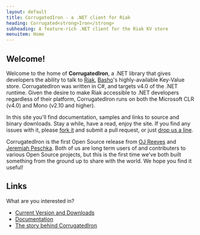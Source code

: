 ```yaml
---
layout: default
title: CorrugatedIron - a .NET client for Riak
heading: Corrugated<strong>Iron</strong>
subheading: A feature-rich .NET client for the Riak KV store
menuitem: Home
---
```


<!-- .sliderwrap -->
<!-- TODO: get some imagery and shove them in here
<div class="sliderwrap">
    <div id="slider" class="nivoSlider">
        <a href="#"><img src="images/slide1.jpg" width="520" alt="" /></a>
        <a href="#"><img src="images/slide2.jpg" width="520" alt="" /></a>
        <a href="#"><img src="images/slide1.jpg" width="520" alt="" /></a>
        <a href="#"><img src="images/slide2.jpg" width="520" alt="" /></a>	
    </div>
</div>-->
<!-- .sliderwrap -->

<!--<div class="divider"></div>-->

Welcome!
--------

Welcome to the home of **CorrugatedIron**, a .NET library that gives developers the ability to talk to [Riak][], [Basho][]'s highly-available Key-Value store. CorrugatedIron was written in C#, and targets v4.0 of the .NET runtime. Given the desire to make Riak accessible to .NET developers regardless of their platform, CorrugatedIron runs on both the Microsoft CLR (v4.0) and Mono (v2.10 and higher).

In this site you'll find documentation, samples and links to source and binary downloads. Stay a while, have a read, enjoy the site. If you find any issues with it, please [fork it][repo] and submit a pull request, or just [drop us a line][email].

CorrugatedIron is the first Open Source release from [OJ Reeves][oj] and [Jeremiah Peschka][jp]. Both of us are long term users of and contributers to various Open Source projects, but this is the first time we've both built something from the ground up to share with the world. We hope you find it useful!

Links
-----

What are you interested in?

* [Current Version and Downloads][downloads]
* [Documentation][documentation]
* [The story behind CorrugatedIron][story]


[downloads]: /downloads.html "CorrugatedIron Downloads"
[story]: /story.html "The CorrugatedIron Story"
[oj]: http://buffered.io/ "OJ's site"
[jp]: http://facility9.com/ "Jeremiah's site"
[repo]: https://github.com/DistributedNonsense/CorrugatedIron/ "Current CorrugatedIron Repo"
[Riak]: http://riak.basho.com/ "Riak"
[email]: mailto:distributednonsense@buffered.io "Contact the guys"
[documentation]: /documentation/Basics.Installation.html "CorrugatedIron Documentation"
[Basho]: http://www.basho.com/ "Basho Technologies"
